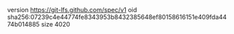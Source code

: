 version https://git-lfs.github.com/spec/v1
oid sha256:07239c4e44774fe8343953b8432385648ef80158616151e409fda4474b014885
size 4020
